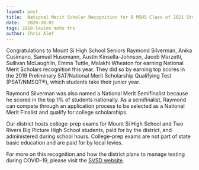 ```yaml
---
layout: post
title:  National Merit Scholar Recognition for 8 MSHS Class of 2021 Students
date:   2020-10-01
tags: 2018-levies mshs trs
author: Chris Alef
---
```

Congratulations to Mount Si High School Seniors Raymond Silverman, Anika Cusimano, Samuel Husemann, Austin Kinsella-Johnson, Jacob Marzetti, Sullivan McLaughlin, Emma Tuttle, Malakhi Wheaton for earning National Merit Scholars recognition this year. They did so by earning top scores in the 2019 Preliminary SAT/National Merit Scholarship Qualifying Test (PSAT/NMSQT®), which students take their junior year.

Raymond Silverman was also named a National Merit Semifinalist because he scored in the top 1% of students nationally. As a semifinalist, Raymond can compete through an application process to be selected as a National Merit Finalist and qualify for college scholarships.

Our district hosts college-prep exams for Mount Si High School and Two Rivers Big Picture High School students, paid for by the district, and administered during school hours. College-prep exams are not part of state basic education and are paid for by local levies.

For more on this recognition and how the district plans to manage testing during COVID-19, please visit the [SVSD website](https://www.svsd410.org/site/Default.aspx?PageType=3&DomainID=4&PageID=1&ViewID=6446ee88-d30c-497e-9316-3f8874b3e108&FlexDataID=26957).
